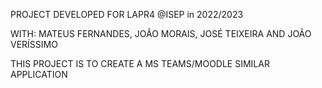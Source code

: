 PROJECT DEVELOPED FOR LAPR4 @ISEP in 2022/2023

WITH: MATEUS FERNANDES, JOÃO MORAIS, JOSÉ TEIXEIRA AND JOÃO VERÍSSIMO

THIS PROJECT IS TO CREATE A MS TEAMS/MOODLE SIMILAR APPLICATION

